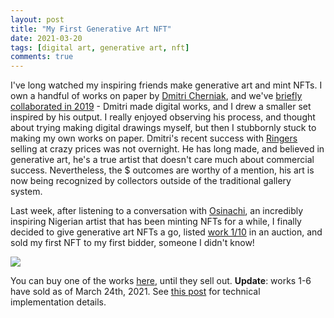 ```yaml
---
layout: post
title: "My First Generative Art NFT"
date: 2021-03-20
tags: [digital art, generative art, nft]
comments: true
---
```

I've long watched my inspiring friends make generative art and mint NFTs. I own a handful of works on paper by [Dmitri Cherniak](https://linktr.ee/dmitricherniak), and we've [briefly collaborated in 2019](https://www.instagram.com/p/BtuX53IHMBx/) - Dmitri made digital works, and I drew a smaller set inspired by his output. I really enjoyed observing his process, and thought about trying making digital drawings myself, but then I stubbornly stuck to making my own works on paper. Dmitri's recent success with [Ringers](https://opensea.io/assets/art-blocks?search%5BstringTraits%5D%5B0%5D%5Bname%5D=Ringers&search%5BstringTraits%5D%5B0%5D%5Bvalues%5D%5B0%5D=All%20Ringers) selling at crazy prices was not overnight. He has long made, and believed in generative art, he's a true artist that doesn't care much about commercial success. Nevertheless, the $ outcomes are worthy of a mention, his art is now being recognized by collectors outside of the traditional gallery system.

Last week, after listening to a conversation with [Osinachi](https://twitter.com/osinachiart), an incredibly inspiring Nigerian artist that has been minting NFTs for a while, I finally decided to give generative art NFTs a go, listed [work 1/10](https://opensea.io/assets/0x495f947276749ce646f68ac8c248420045cb7b5e/48718886585399041049872855307944290111042886289234588241181420742469385977857) in an auction, and sold my first NFT to my first bidder, someone I didn't know!

<a target='_blank' href='https://opensea.io/collection/generative-sanguines'>![](https://raw.githubusercontent.com/dblock/p5art/master/shape.gif)</a>

You can buy one of the works [here](https://opensea.io/collection/generative-sanguines), until they sell out. **Update**: works 1-6 have sold as of March 24th, 2021. See [this post](https://code.dblock.org/2021/03/20/how-i-minted-my-first-generative-art-nft.html) for technical implementation details.
